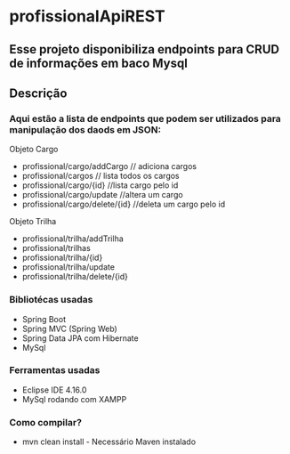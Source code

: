 # profissionalApiREST

## Esse projeto disponibiliza endpoints para CRUD de informações em baco Mysql

## Descrição
 ### Aqui estão a lista de endpoints que podem ser utilizados para manipulação dos daods em JSON:

Objeto Cargo
* profissional/cargo/addCargo // adiciona cargos
* profissional/cargos	// lista todos os cargos
* profissional/cargo/{id} //lista cargo pelo id
* profissional/cargo/update //altera um cargo
* profissional/cargo/delete/{id} //deleta um cargo pelo id

Objeto Trilha
* profissional/trilha/addTrilha
* profissional/trilhas
* profissional/trilha/{id}
* profissional/trilha/update	
* profissional/trilha/delete/{id}
	
 ### Bibliotécas usadas
* Spring Boot
* Spring MVC (Spring Web)
* Spring Data JPA com Hibernate
* MySql
### Ferramentas usadas
* Eclipse IDE 4.16.0
* MySql rodando com XAMPP

### Como compilar?
* mvn clean install - Necessário Maven instalado
